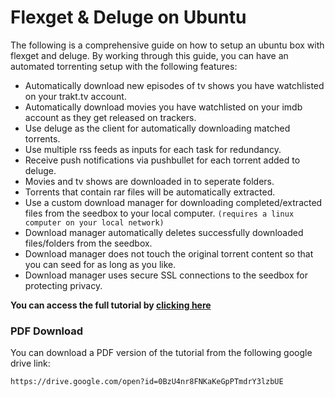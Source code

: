 # Flexget & Deluge on Ubuntu

The following is a comprehensive guide on how to setup an ubuntu box with flexget and deluge. By working through this guide, you can have an automated torrenting setup with the following features:

* Automatically download new episodes of tv shows you have watchlisted on your trakt.tv account.
* Automatically download movies you have watchlisted on your imdb account as they get released on trackers.
* Use deluge as the client for automatically downloading matched torrents.
* Use multiple rss feeds as inputs for each task for redundancy.
* Receive push notifications via pushbullet for each torrent added to deluge.
* Movies and tv shows are downloaded in to seperate folders.
* Torrents that contain rar files will be automatically extracted.
* Use a custom download manager for downloading completed/extracted files from the seedbox to your local computer. `(requires a linux computer on your local network)`
* Download manager automatically deletes successfully downloaded files/folders from the seedbox.
* Download manager does not touch the original torrent content so that you can seed for as long as you like.
* Download manager uses secure SSL connections to the seedbox for protecting privacy.

<div class="alert alert-info" role="alert">

**You can access the full tutorial by [clicking here](https://djnitehawk.com/flexget.htm)**
</div>

### PDF Download
You can download a PDF version of the tutorial from the following google drive link:

```
https://drive.google.com/open?id=0BzU4nr8FNKaKeGpPTmdrY3lzbUE
```
